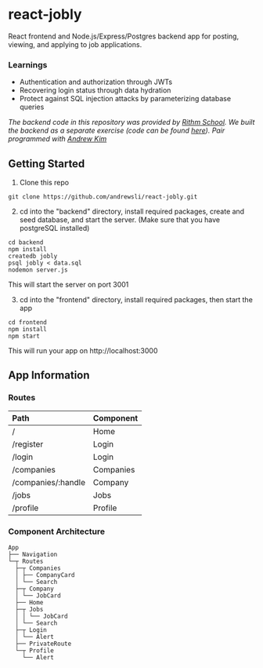 # react-jobly
React frontend and Node.js/Express/Postgres backend app for posting, viewing, and applying to job applications.

### Learnings
* Authentication and authorization through JWTs
* Recovering login status through data hydration
* Protect against SQL injection attacks by parameterizing database queries

_The backend code in this repository was provided by [Rithm School](https://www.rithmschool.com/). We built the backend as a separate exercise (code can be found [here](https://github.com/andrewsli/express-jobly)). Pair programmed with [Andrew Kim](https://github.com/ghjkm319)_

## Getting Started

1. Clone this repo 
```
git clone https://github.com/andrewsli/react-jobly.git
```
2. cd into the "backend" directory, install required packages, create and seed database, and start the server. (Make sure that you have postgreSQL installed)
```
cd backend
npm install
createdb jobly
psql jobly < data.sql
nodemon server.js 
```
This will start the server on port 3001

3. cd into the "frontend" directory, install required packages, then start the app
```
cd frontend
npm install
npm start
```

This will run your app on http://localhost:3000 

<!-- 
## Running Tests (once we write/fix them)

```
createdb jobly-test
cd backend
jest

cd frontend
npm test
```
-->

## App Information

### Routes
|Path | Component |
| :--- | :--- |
| / | Home  |
| /register  | Login  |
| /login  | Login  |
| /companies  | Companies  |
| /companies/:handle  | Company  |
| /jobs  | Jobs |
| /profile | Profile  |


### Component Architecture
```
App
├── Navigation
└─┬ Routes
  ├─┬ Companies
  │ ├── CompanyCard
  │ └── Search
  ├─┬ Company
  │ └── JobCard
  ├── Home
  ├─┬ Jobs
  │ │ └── JobCard
  │ └── Search
  ├─┬ Login
  │ └── Alert
  ├── PrivateRoute
  └─┬ Profile
    └── Alert
```
